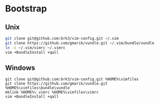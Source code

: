 Bootstrap
=========

Unix
----
```bash
git clone git@github.com:brk3/vim-config.git ~/.vim
git clone https://github.com/gmarik/vundle.git ~/.vim/bundle/vundle
ln -s ~/.vim/vimrc ~/.vimrc
vim +BundleInstall +qall
```

Windows
-------
```
git clone git@github.com:brk3/vim-config.git %HOME%\vimfiles
git clone https://github.com/gmarik/vundle.git %HOME%\vimfiles\bundle\vundle
mklink %HOME%\_vimrc %HOME%\vimfiles\vimrc
vim +BundleInstall +qall
```
